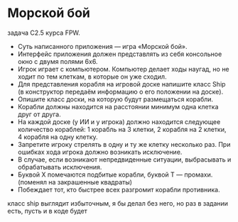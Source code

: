 # Морской бой

задача C2.5 курса FPW.

* Суть написанного приложения — игра «Морской бой».
* Интерфейс приложения должен представлять из себя консольное окно с двумя полями 6х6.
* Игрок играет с компьютером. Компьютер делает ходы наугад, но не ходит по тем клеткам, в которые он уже сходил.
* Для представления корабля на игровой доске напишите класс Ship (в конструктор передаём информацию о его положении на доске).
* Опишите класс доски, на которую будут размещаться корабли.
* Корабли должны находится на расстоянии минимум одна клетка друг от друга.
* На каждой доске (у ИИ и у игрока) должно находится следующее количество кораблей: 1 корабль на 3 клетки, 2 корабля на 2 клетки, 4 корабля на одну клетку.
* Запретите игроку стрелять в одну и ту же клетку несколько раз. При ошибках хода игрока должно возникать исключение.
* В случае, если возникают непредвиденные ситуации, выбрасывать и обрабатывать исключения.
* Буквой X помечаются подбитые корабли, буквой T — промахи. (поменял на закрашенные квадраты)
* Побеждает тот, кто быстрее всех разгромит корабли противника.

класс ship выглядит избыточным, я бы делал без него, но раз в задании есть, пусть и в коде будет